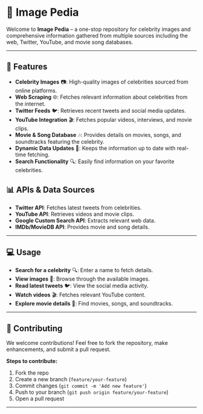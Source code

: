 # 📸 Image Pedia

Welcome to **Image Pedia** – a one-stop repository for celebrity images and comprehensive information gathered from multiple sources including the web, Twitter, YouTube, and movie song databases. 

---

## 🚀 Features

- **Celebrity Images** 📷: High-quality images of celebrities sourced from online platforms.
- **Web Scraping** 🌐: Fetches relevant information about celebrities from the internet.
- **Twitter Feeds** 🐦: Retrieves recent tweets and social media updates.
- **YouTube Integration** 🎬: Fetches popular videos, interviews, and movie clips.
- **Movie & Song Database** 🎶: Provides details on movies, songs, and soundtracks featuring the celebrity.
- **Dynamic Data Updates** 🔄: Keeps the information up to date with real-time fetching.
- **Search Functionality** 🔍: Easily find information on your favorite celebrities.

## 📊 APIs & Data Sources

- **Twitter API**: Fetches latest tweets from celebrities.
- **YouTube API**: Retrieves videos and movie clips.
- **Google Custom Search API**: Extracts relevant web data.
- **IMDb/MovieDB API**: Provides movie and song details.

---

## 💻 Usage

- **Search for a celebrity** 🔍: Enter a name to fetch details.
- **View images** 📸: Browse through the available images.
- **Read latest tweets** 🐦: View the social media activity.
- **Watch videos** 🎬: Fetches relevant YouTube content.
- **Explore movie details** 🎥: Find movies, songs, and soundtracks.

---

## 🤝 Contributing

We welcome contributions! Feel free to fork the repository, make enhancements, and submit a pull request.

**Steps to contribute:**
1. Fork the repo
2. Create a new branch (`feature/your-feature`)
3. Commit changes (`git commit -m 'Add new feature'`)
4. Push to your branch (`git push origin feature/your-feature`)
5. Open a pull request

---
